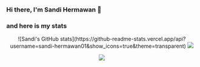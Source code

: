 ### Hi there, I'm Sandi Hermawan 👋

### and here is my stats
<p align="center"></>
<!--   <img src="https://github-readme-stats.vercel.app/api?username=sandi-hermawan01&show_icons=true&include_all_commits=true&theme=monokai" alt="hossein heydari's GitHub stats" /><br /> -->
 ![Sandi's GitHub stats](https://github-readme-stats.vercel.app/api?username=sandi-hermawan01&show_icons=true&theme=transparent)
  <img src="https://github-readme-streak-stats.herokuapp.com/?user=sandi-hermawan01&theme=monokai"/>
<!--   <img src="https://github-readme-stats.vercel.app/api/top-langs/?username=sandi-hermawan01&layout=compact&theme=monokai&langs_count=12"/><br /> -->
</p>
<p align='center'>
  <img src='https://github-profile-trophy.vercel.app/?username=sandi-hermawan01&theme=discord&no-frame=true&no-bg=false&margin-w=4&column=-1' />
</p>
<!--
**sandi-hermawan01/sandi-hermawan01** is a ✨ _special_ ✨ repository because its `README.md` (this file) appears on your GitHub profile.

Here are some ideas to get you started:

- 🔭 I’m currently working on ...
- 🌱 I’m currently learning ...
- 👯 I’m looking to collaborate on ...
- 🤔 I’m looking for help with ...
- 💬 Ask me about ...
- 📫 How to reach me: ...
- 😄 Pronouns: ...
- ⚡ Fun fact: ...
-->
